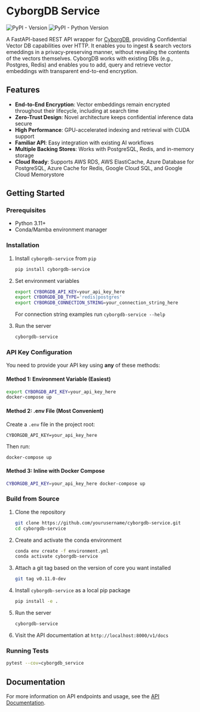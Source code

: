 # CyborgDB Service

![PyPI - Version](https://img.shields.io/pypi/v/cyborgdb_service)
![PyPI - Python Version](https://img.shields.io/pypi/pyversions/cyborgdb_service)

A FastAPI-based REST API wrapper for [CyborgDB](https://docs.cyborg.co), providing Confidential Vector DB capabilities over HTTP. It enables you to ingest & search vectors emeddings in a privacy-preserving manner, without revealing the contents of the vectors themselves. CyborgDB works with existing DBs (e.g., Postgres, Redis) and enables you to add, query and retrieve vector embeddings with transparent end-to-end encryption.

## Features

- **End-to-End Encryption**: Vector embeddings remain encrypted throughout their lifecycle, including at search time
- **Zero-Trust Design**: Novel architecture keeps confidential inference data secure
- **High Performance**: GPU-accelerated indexing and retrieval with CUDA support
- **Familiar API**: Easy integration with existing AI workflows
- **Multiple Backing Stores**: Works with PostgreSQL, Redis, and in-memory storage
- **Cloud Ready**: Supports AWS RDS, AWS ElastiCache, Azure Database for PostgreSQL, Azure Cache for Redis, Google Cloud SQL, and Google Cloud Memorystore

## Getting Started

### Prerequisites

- Python 3.11+
- Conda/Mamba environment manager

### Installation

1. Install `cyborgdb-service` from `pip`
   ```bash
   pip install cyborgdb-service
   ```

2. Set environment variables
   ```bash
   export CYBORGDB_API_KEY=your_api_key_here
   export CYBORGDB_DB_TYPE='redis|postgres'
   export CYBORGDB_CONNECTION_STRING=your_connection_string_here
   ```
      For connection string examples run `cyborgdb-service --help`

2. Run the server
   ```bash
   cyborgdb-service
   ```


### API Key Configuration

You need to provide your API key using **any** of these methods:

#### Method 1: Environment Variable (Easiest)
```bash
export CYBORGDB_API_KEY=your_api_key_here
docker-compose up
```

#### Method 2: .env File (Most Convenient)
Create a `.env` file in the project root:
```
CYBORGDB_API_KEY=your_api_key_here
```
Then run:
```bash
docker-compose up
```

#### Method 3: Inline with Docker Compose
```bash
CYBORGDB_API_KEY=your_api_key_here docker-compose up
```

### Build from Source

1. Clone the repository
   ```bash
   git clone https://github.com/yourusername/cyborgdb-service.git
   cd cyborgdb-service
   ```

2. Create and activate the conda environment
   ```bash
   conda env create -f environment.yml
   conda activate cyborgdb-service
   ```

3. Attach a git tag based on the version of core you want installed
   ```bash
   git tag v0.11.0-dev
   ```

4. Install `cyborgdb-service` as a local pip package
    ```bash
    pip install -e .
    ```

5. Run the server
   ```bash
   cyborgdb-service
   ```

6. Visit the API documentation at `http://localhost:8000/v1/docs`

### Running Tests

```bash
pytest --cov=cyborgdb_service
```

## Documentation

For more information on API endpoints and usage, see the [API Documentation](docs/api.md).